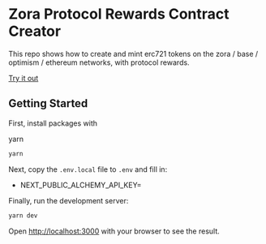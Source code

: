 # Zora Protocol Rewards Contract Creator

This repo shows how to create and mint erc721 tokens on the zora / base / optimism / ethereum networks, with protocol rewards.

[Try it out](https://zora-protocol-rewards-ui.vercel.app/)

## Getting Started

First, install packages with

yarn

```bash
yarn
```

Next, copy the `.env.local` file to `.env` and fill in:

- NEXT_PUBLIC_ALCHEMY_API_KEY=

Finally, run the development server:

```bash
yarn dev
```

Open [http://localhost:3000](http://localhost:3000) with your browser to see the result.
